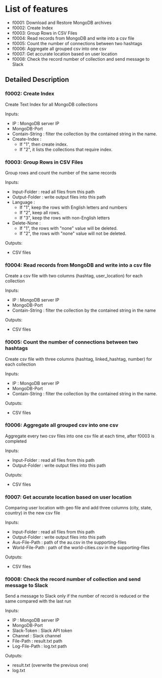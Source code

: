 # List of features

* f0001: Download and Restore MongoDB archives 
* f0002: Create Index
* f0003: Group Rows in CSV Files
* f0004: Read records from MongoDB and write into a csv file
* f0005: Count the number of connections between two hashtags
* f0006: Aggregate all grouped csv into one csv
* f0007: Get accurate location based on user location
* f0008: Check the record number of collection and send message to Slack 

## Detailed Description
### f0002: Create Index
Create Text Index for all MongoDB collections

Inputs:
* IP : MongoDB server IP
* MongoDB-Port
* Contain-String : filter the collection by the contained string in the name.
* Create-Index : 
  - If "1", then create index.
  - If "2", it lists the collections that require index.

### f0003: Group Rows in CSV Files
Group rows and count the number of the same records

Inputs:
* Input-Folder : read all files from this path
* Output-Folder : write output files into this path
* Language : 
  - If "1", keep the rows with English letters and numbers
  - If "2", keep all rows.
  - If "3", keep the rows with non-English letters
* Delete-None : 
  - If "1", the rows with "none" value will be deleted.
  - If "2", the rows with "none" value will not be deleted.
  
Outputs:
* CSV files 

### f0004: Read records from MongoDB and write into a csv file
Create a csv file with two columns (hashtag, user_location) for each collection

Inputs:
* IP : MongoDB server IP
* MongoDB-Port
* Contain-String : filter the collection by the contained string in the name

Outputs:
* CSV files

### f0005: Count the number of connections between two hashtags
Create csv file with three columns (hashtag, linked_hashtag, number) for each collection

Inputs:
* IP : MongoDB server IP
* MongoDB-Port
* Contain-String : filter the collection by the contained string in the name.

Outputs:
* CSV files

### f0006: Aggregate all grouped csv into one csv
Aggregate every two csv files into one csv file at each time, after f0003 is completed

Inputs:
* Input-Folder : read all files from this path
* Output-Folder : write output files into this path

Outputs:
* CSV files


### f0007: Get accurate location based on user location
Comparing user location with geo file and add three columns (city, state, country) in the new csv file

Inputs:
* Input-Folder : read all files from this path
* Output-Folder : write output files into this path
* Aus-File-Path : path of the au.csv in the supporting-files
* World-File-Path : path of the world-cities.csv in the supporting-files

Outputs:
* CSV files

### f0008: Check the record number of collection and send message to Slack 
Send a message to Slack only if the number of record is reduced or the same compared with the last run

Inputs:
* IP : MongoDB server IP
* MongoDB-Port
* Slack-Token : Slack API token
* Channel : Slack channel
* File-Path : result.txt path
* Log-File-Path : log.txt path

Outputs:
* result.txt (overwrite the previous one)
* log.txt
